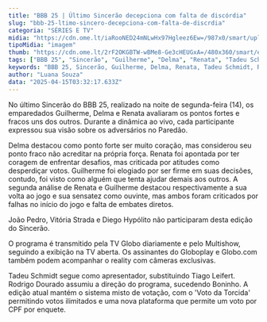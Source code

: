 ```yaml
---
title: "BBB 25 | Último Sincerão decepciona com falta de discórdia"
slug: "bbb-25-ltimo-sincero-decepciona-com-falta-de-discrdia"
categoria: "SÉRIES E TV"
midia: "https://cdn.ome.lt/iaRooNED24mNLwHx97Hgleez6Ew=/987x0/smart/uploads/conteudo/fotos/bbb25-guilherme-delma-sincerao.jpg"
tipoMidia: "imagem"
thumb: "https://cdn.ome.lt/2rF2OKGBTW-wBMe8-Ge3cHEUGxA=/480x360/smart/extras/conteudos/bbb25-guilherme-delma-sincerao-peq.jpg"
tags: ["BBB 25", "Sincerão", "Guilherme", "Delma", "Renata", "Tadeu Schmidt", "Rodrigo Dourado", "votação"]
keywords: "BBB 25, Sincerão, Guilherme, Delma, Renata, Tadeu Schmidt, Rodrigo Dourado, votação"
author: "Luana Souza"
data: "2025-04-15T03:32:17.633Z"
---
```


No último Sincerão do BBB 25, realizado na noite de segunda-feira (14), os emparedados Guilherme, Delma e Renata avaliaram os pontos fortes e fracos uns dos outros. Durante a dinâmica ao vivo, cada participante expressou sua visão sobre os adversários no Paredão.

Delma destacou como ponto forte ser muito coração, mas considerou seu ponto fraco não acreditar na própria força. Renata foi apontada por ter coragem de enfrentar desafios, mas criticada por atitudes como desperdiçar votos. Guilherme foi elogiado por ser firme em suas decisões, contudo, foi visto como alguém que tenta ajudar demais aos outros. A segunda análise de Renata e Guilherme destacou respectivamente a sua volta ao jogo e sua sensatez como ouvinte, mas ambos foram criticados por falhas no início do jogo e falta de embates diretos.

João Pedro, Vitória Strada e Diego Hypólito não participaram desta edição do Sincerão.

O programa é transmitido pela TV Globo diariamente e pelo Multishow, seguindo a exibição na TV aberta. Os assinantes do Globoplay e Globo.com também podem acompanhar o reality com câmeras exclusivas.

Tadeu Schmidt segue como apresentador, substituindo Tiago Leifert. Rodrigo Dourado assumiu a direção do programa, sucedendo Boninho. A edição atual mantém o sistema misto de votação, com o 'Voto da Torcida' permitindo votos ilimitados e uma nova plataforma que permite um voto por CPF por enquete.